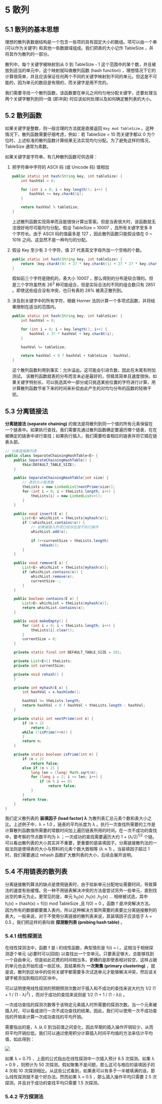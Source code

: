 # 5 散列
## 5.1 散列的基本思想
理想的散列表数据结构是一个包含一些项的具有固定大小的数组。项可以由一个串 (可以作为关键字) 和其他一些数据域组成。我们把表的大小记作 TableSize ，并将其作为散列的一部分。

散列中，每个关键字被映射到从 0 到 TableSize - 1 这个范围中的某个数，并且被放到适当的单元中，这个映射就叫做散列函数 (hash function) ，理想情况下它的计算很简单，并且应该保证任何两个不同的关键字映射到不同的单元。但这是不可能的，因为单元的数目是有限的，而关键字是用不完的。

我们需要寻找一个散列函数，该函数要在单元之间均匀地分配关键字，还要处理当两个关键字散列到同一值 (即冲突) 时应该如何处理以及如何确定散列表的大小。

## 5.2 散列函数
如果关键字是整数，则一般合理的方法就是直接返回 ``Key mod TableSize`` 。这种情况下，散列函数需要仔细考虑，例如：若 TableSize = 10 而关键字都以 0 为个位时，上述标准的散列函数计算结果无法实现均匀分配。为了避免这样的情况，TableSize 通常为素数。

如果关键字是字符串，有几种散列函数可供选择：
1. 把字符串中字符的 ASCII 码 (或 Unicode 码) 值相加

   ```java
   public static int hash(String key, int tableSize) {
       int hashVal = 0;
   
       for (int i = 0; i < key.length(); i++) {
           hashVal += key.charAt(i);
       }
   
       return hashVal % tableSize;
   }
   ```
   
   上述散列函数实现简单而且能很快计算出答案。但是当表很大时，该函数就无法很好地尽可能均匀分配。假设 TableSize = 10007 ，且所有关键字至多 8 个字符长。由于 ASCII 码的值最多是 127 ，因此散列函数只能假设值在 0 ~ 1016 之间。这显然不是一种均匀的分配。
2. 假设 Key 至少有 3 个字符，值 27 代表英文字母外加一个空格的个数。

   ```java
   public static int hash(String key, int tableSize) {
       return (key.charAt(0) + 27 * key.charAt(1) + 27 * 27 * key.charAt(2)) % tableSize;
   }
   ```
   
   假如前三个字符是随机的，表大小 10007 ，那么得到的分布是较合理的。但是三个字符虽然有 26<sup>3</sup> 种可能组合，但是实际合法的不同的组合数只有 2851 。即使这些组合没有冲突，也只有表的 28% 被真正散列到。
3. 涉及到关键字中的所有字符，根据 Horner 法则计算一个多项式函数，并将结果限制在适当的范围内。

   ```java
   public static int hash(String key, int tableSize) {
       int hashVal = 0;
   
       for (int i = 0; i < key.length(); i++) {
           hashVal = 37 * hashVal + key.charAt(i);
       }
   
       hashVal %= tableSize;
   
       return hashVal < 0 ? hashVal + tableSize : hashVal;
   }
   ```
   
   这个散列函数利用到事实：允许溢出。这可能会引进负数，因此在末尾有附加测试。
   该散列函数就表的分布而言未必是最好的，但极其简单且速度很快。如果关键字特别长，可以挑选其中一部分或只挑选某些位置的字符进行计算，用计算散列函数节省下来的时间来补偿由此产生的对均匀分布的函数的轻微干扰。

## 5.3 分离链接法
**分离链接法 (separate chaining)** 的做法是将散列到同一个值的所有元素保留在一个链表中。如果执行查找，我们需要先通过散列函数确定要遍历哪个链表，在在被确定的链表中进行查找；如果执行插入，我们需要检查相应的链表并将它插在链表头部。

```java
// 分离链接散列表
public class SeparateChainingHashTable<E> {
    public SeparateChainingHashTable() {
        this(DEFAULT_TABLE_SIZE);
    }

    public SeparateChainingHashTable(int size) {
        // 表的大小取素数
        theLists = new LinkedList[nextPrime(size)];
        for (int i = 0; i < theLists.length; i++) {
            theLists[i] = new LinkedList<>();
        }
    }

    public void insert(E x) {
        List<E> whichList = theLists[myhash(x)];
        if (!whichList.contains(x)) {
            // 如果被插入的项已经存在就不执行操作
            whichList.add(x);
            
            if (++currentSize > theLists.length)
                rehash();
        }
    }

    public void remove(E x) {
        List<E> whichList = theLists[myhash(x)];
        if (whichList.contains(x)) {
            whichList.remove(x);
            currentSize--;
        }
    }

    public boolean contains(E x) {
        List<E> whichList = theLists[myhash(x)];
        return whichList.contains(x);
    }

    public void makeEmpty() {
        for (int i = 0; i < theLists.length; i++) {
            theLists[i].clear();
        }
        currentSize = 0;
    }

    private static final int DEFAULT_TABLE_SIZE = 101;

    private List<E>[] theLists;
    private int currentSize;

    private void rehash() {
    }

    private int myhash(E x) {
        int hashVal = x.hashCode();

        hashVal %= theLists.length;
        return hashVal < 0 ? hashVal + theLists.length : hashVal;
    }

    private static int nextPrime(int n) {
        if (n < 2)
            return 2;
        while (!isPrime(++n)) {
        }
        return n;
    }

    private static boolean isPrime(int n) {
        if (n < 2)
            return false;
        else if (n > 2) {
            long len = (long) Math.sqrt(n);
            for (long i = 2; i <= len; i++) {
                if (n % i == 0)
                    return false;
            }
        }
        return true;
    }
}
```

我们定义散列表的 **装填因子 (load factor) λ** 为散列表汇总元素个数和表大小之比。上述例子中，λ = 1.0 。链表的平均长度为 λ 。执行一次查找所需要的工作是计算散列函数值所需要的常数时间加上遍历链表所用的时间。在一次不成功的查找中，要考察的节点数平均为 λ ；一次成功的查找需要遍历大约 1 + (λ/2)<sup>1/2</sup > 个链。可以看出散列表的大小其实并不重要，更重要的是装填因子。分离链接散列法的一般法则是使得表的大小与预料的元素个数大致相等 (λ ≈ 1) 。当装填因子超过 1 时，我们需要通过 rehash 函数扩大散列表的大小，后续会展开说明。

## 5.4 不用链表的散列表
分离链接散列算法的缺点是使用链表时，由于给新单元分配地址需要时间，导致算法的速度有些缓慢。另一种不用链表解决冲突的方法是尝试另外一些单元，直到找出空的单元为止。更常见的是，单元 h<sub>0</sub>(x) ,h<sub>1</sub>(x) ,h<sub>2</sub>(x) ... 相继被试选，其中 h<sub>i</sub>(x) = (hash(x) + f(i)) mod TableSize ,且 f(0) = 0 。函数 f 是冲突解决方法。因为所有的数据都要置入表内，所以这种解决方案所需要的表要比分离链接散列的表大。一般来说，对于不使用分离链接的散列表来说，其装填因子应该低于 λ = 0.5 。我们把这样的表叫做 **探测散列表 (probing hash table)** 。

### 5.4.1 线性探测法
在线性探测法中，函数 f 是 i 的线性函数，典型情形是 f(i) = i 。这相当于相继探测逐个单元 (必要时可以回绕) 以查找出一个空单元。只要表足够大，总能够找到一个自由单元，但是如此花费的时间相当多。更糟的是即使表相对较空，这样占据的单元也会开始形成一些区块，其结果称为 **一次聚集 (primary clustering)** ，就是说，散列到区块中的任何关键字都需要多次试选单元才能够解决冲突，然后该关键字被添加到相应的区块中。

可以证明使用线性探测的预期预测次数对于插入和不成功的查找来说大约为 1/2 (1 + 1 / (1 - λ)<sup>2</sup>) ，而对于成功的查找来说则是 1/2 (1 + 1 / (1 - λ)) 。

一次成功查找的探测次数等于该特定元素插入时所需要的探测次数。当一个元素被插入时，可以看成进行一次不成功查找的结果。因此，我们可以使用一次不成功查找的开销来计算一次成功查找的平均开销。

需要指出的是，λ 从 0 到当前值之间变化，因此早期的插入操作开销较少，从而将平均开销拉低。我们可以通过使用积分计算插入时间平均值的方法来估计平均值，如此得到：

![](插图/5_线性探测法时间平均值公式.png)

如果 λ = 0.75 ，上面的公式指出在线性探测中一次插入预计 8.5 次探测。如果 λ = 0.9 ，则预计为 50 次探测。假如聚集不是问题，那么这可与相应的装填因子的 4 次和 10 次探测相比。从这些公式看到，如果表可以有多于一半被填满的话，那么线性探测就不是个好办法。然而如果 λ = 0.5 ，那么插入操作平均只需要 2.5 次探测，并且对于成功的查找平均只需要 1.5 次探测。

### 5.4.2 平方探测法